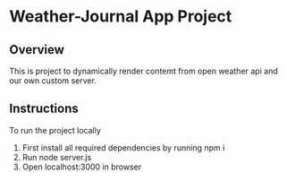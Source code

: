 # Weather-Journal App Project

## Overview

This is project to dynamically render contemt from open weather api and our own custom server.

## Instructions

To run the project locally

1. First install all required dependencies by running npm i
2. Run node server.js
3. Open localhost:3000 in browser
